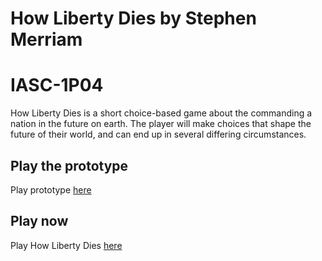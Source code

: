 # How Liberty Dies by Stephen Merriam
# IASC-1P04

How Liberty Dies is a short choice-based game about the commanding a nation in the future on earth. The player will make choices that shape the future of their world, and can end up in several differing circumstances.

## Play the prototype

Play prototype [here](prototype/How_Liberty_Dies.html)

## Play now

Play How Liberty Dies [here](How_Liberty_Dies.html)
